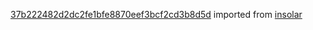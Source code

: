 [37b222482d2dc2fe1bfe8870eef3bcf2cd3b8d5d](https://github.com/insolar/insolar/commit/37b222482d2dc2fe1bfe8870eef3bcf2cd3b8d5d) imported from [insolar](https://github.com/insolar/insolar)
